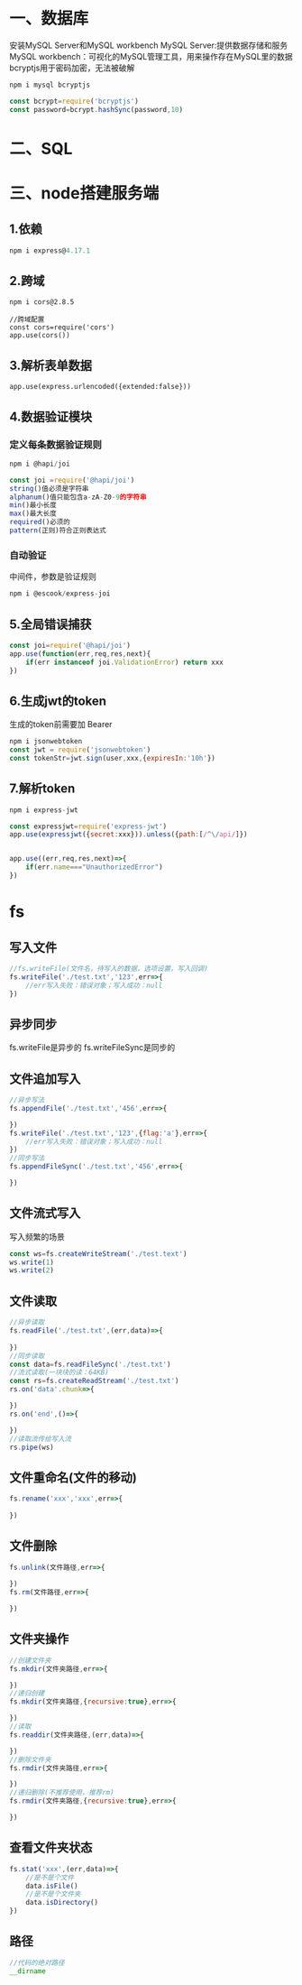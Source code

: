 <!--
 * @Author: ffsz-5 651828515@qq.com
 * @Date: 2024-03-31 22:22:05
 * @LastEditors: 刘范思哲 651828515@qq.com
 * @LastEditTime: 2024-04-16 23:03:35
 * @FilePath: \shiny-system\node\README.md
 * @Description: 
-->
# 一、数据库
安装MySQL Server和MySQL workbench
MySQL Server:提供数据存储和服务
MySQL workbench：可视化的MySQL管理工具，用来操作存在MySQL里的数据
bcryptjs用于密码加密，无法被破解
```js
npm i mysql bcryptjs

const bcrypt=require('bcryptjs')
const password=bcrypt.hashSync(password,10)
```
# 二、SQL
# 三、node搭建服务端
## 1.依赖
```js
npm i express@4.17.1
```
## 2.跨域
```JS
npm i cors@2.8.5
```
```JS
//跨域配置
const cors=require('cors')
app.use(cors())
```
## 3.解析表单数据
```JS
app.use(express.urlencoded({extended:false}))
```
## 4.数据验证模块
### 定义每条数据验证规则
```js
npm i @hapi/joi

const joi =require('@hapi/joi')
string()值必须是字符串
alphanum()值只能包含a-zA-Z0-9的字符串
min()最小长度
max()最大长度
required()必须的
pattern(正则)符合正则表达式
```
### 自动验证
中间件，参数是验证规则
```js
npm i @escook/express-joi
```
## 5.全局错误捕获
```js
const joi=require('@hapi/joi')
app.use(function(err,req,res,next){
    if(err instanceof joi.ValidationError) return xxx
})
```
## 6.生成jwt的token
生成的token前需要加 Bearer
```js
npm i jsonwebtoken
const jwt = require('jsonwebtoken')
const tokenStr=jwt.sign(user,xxx,{expiresIn:'10h'})
```
## 7.解析token
```js
npm i express-jwt

const expressjwt=require('express-jwt')
app.use(expressjwt({secret:xxx})).unless({path:[/^\/api/]})


app.use((err,req,res,next)=>{
    if(err.name==="UnauthorizedError")
})
```

# fs
## 写入文件
```js
//fs.writeFile(文件名，待写入的数据，选项设置，写入回调)
fs.writeFile('./test.txt','123',err=>{
    //err写入失败：错误对象；写入成功：null
})
```
## 异步同步
fs.writeFile是异步的
fs.writeFileSync是同步的
## 文件追加写入

```js
//异步写法
fs.appendFile('./test.txt','456',err=>{

})
fs.writeFile('./test.txt','123',{flag:'a'},err=>{
    //err写入失败：错误对象；写入成功：null
})
//同步写法
fs.appendFileSync('./test.txt','456',err=>{

})

```
## 文件流式写入
写入频繁的场景
```js
const ws=fs.createWriteStream('./test.text')
ws.write(1)
ws.write(2)
```

## 文件读取
```js
//异步读取
fs.readFile('./test.txt',(err,data)=>{
   
})
//同步读取
const data=fs.readFileSync('./test.txt')
//流式读取(一块块的读：64KB)
const rs=fs.createReadStream('./test.txt')
rs.on('data'.chunk=>{

})
rs.on('end',()=>{

})
//读取流传给写入流
rs.pipe(ws)
```
## 文件重命名(文件的移动)
```js
fs.rename('xxx','xxx',err=>{
    
})
```
## 文件删除
```js
fs.unlink(文件路径,err=>{
    
})
fs.rm(文件路径,err=>{

})
```
## 文件夹操作
```js
//创建文件夹
fs.mkdir(文件夹路径,err=>{

})
//递归创建
fs.mkdir(文件夹路径,{recursive:true},err=>{

})
//读取
fs.readdir(文件夹路径,(err,data)=>{

})
//删除文件夹
fs.rmdir(文件夹路径,err=>{

})
//递归删除(不推荐使用，推荐rm)
fs.rmdir(文件夹路径,{recursive:true},err=>{

})
```
## 查看文件夹状态
```js
fs.stat('xxx',(err,data)=>{
    //是不是个文件
    data.isFile()
    //是不是个文件夹
    data.isDirectory()
})
```
## 路径
```js
//代码的绝对路径
__dirname
```